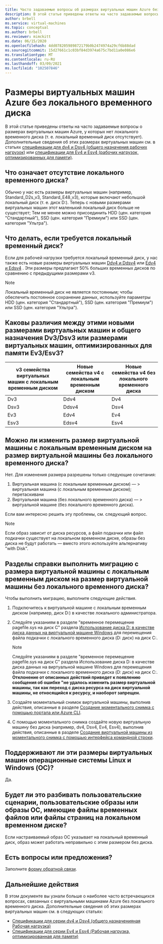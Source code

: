 ```yaml
---
title: Часто задаваемые вопросы об размерах виртуальных машин Azure без локального временного диска
description: В этой статье приведены ответы на часто задаваемые вопросы о Microsoft Azure размерах виртуальных машин без локального временного диска.
author: brbell
ms.service: virtual-machines
ms.topic: conceptual
ms.author: brbell
ms.reviewer: mimckitt
ms.date: 06/15/2020
ms.openlocfilehash: 4dd078205989872179b0b2474974a29cf6b88dad
ms.sourcegitcommit: 15d27661c1c03bf84d3974a675c7bd11a0e086e6
ms.translationtype: MT
ms.contentlocale: ru-RU
ms.lasthandoff: 03/09/2021
ms.locfileid: "102507846"
---
```

# <a name="azure-vm-sizes-with-no-local-temporary-disk"></a>Размеры виртуальных машин Azure без локального временного диска 
В этой статье приведены ответы на часто задаваемые вопросы о размерах виртуальных машин Azure, у которых нет локального временного диска (т. е. локальный временный диск отсутствует). Дополнительные сведения об этих размерах виртуальных машин см. в статьях [спецификации для dv4 и Dsv4 (общего назначения рабочих нагрузок)](dv4-dsv4-series.md) или [спецификации для Ev4 и Esv4 (рабочих нагрузок, оптимизированных для памяти)](ev4-esv4-series.md).

## <a name="what-does-no-local-temp-disk-mean"></a>Что означает отсутствие локального временного диска? 
Обычно у нас есть размеры виртуальных машин (например, Standard_D2s_v3, Standard_E48_v3), которые включают небольшой локальный диск (т. е. диск D:). Теперь с новыми размерами виртуальных машин этот маленький локальный диск больше не существует; Тем не менее можно присоединить HDD (цен. категория "Стандартный"), SSD (цен. категория "Премиум") или SSD (цен. категория "Ультра").

## <a name="what-if-i-still-want-a-local-temp-disk"></a>Что делать, если требуется локальный временный диск?
Если для рабочей нагрузки требуется локальный временный диск, у нас также есть новые размеры виртуальных машин [Ddv4 и Ddsv4](ddv4-ddsv4-series.md) или [Edv4 и Edsv4](edv4-edsv4-series.md) . Эти размеры предлагают 50% больших временных дисков по сравнению с предыдущими размерами v3.

> [!NOTE]
> Локальный временный диск не является постоянным; чтобы обеспечить постоянное сохранение данных, используйте параметры HDD (цен. категория "Стандартный"), SSD (цен. категория "Премиум") или SSD (цен. категория "Ультра"). 

## <a name="what-are-the-differences-between-these-new-vm-sizes-and-the-general-purpose-dv3dsv3-or-the-memory-optimized-ev3esv3-vm-sizes-that-i-am-used-to"></a>Каковы различия между этими новыми размерами виртуальных машин и общего назначения Dv3/Dsv3 или размерами виртуальных машин, оптимизированных для памяти Ev3/Esv3? 
| v3 семейства виртуальных машин с локальным временным диском   | Новые семейства v4 с локальным временным диском | Новые семейства v4 без локального временного диска |
|---|---|---|
| Dv3   | Ddv4 | Dv4 |
| Dsv3 | Ddsv4  | Dsv4 |
| Ev3   | Edv4  | Ev4 |
| Esv3 | Edsv4 |    Esv4 | 

## <a name="can-i-resize-a-vm-size-that-has-a-local-temp-disk-to-a-vm-size-with-no-local-temp-disk"></a>Можно ли изменить размер виртуальной машины с локальным временным диском на размер виртуальной машины без локального временного диска?  
Нет. Для изменения размера разрешены только следующие сочетания: 

1. Виртуальная машина (с локальным временным диском) — > виртуальная машина (с локальным временным диском); перетаскивани 
2. Виртуальная машина (без локального временного диска) — > виртуальной машине (без локального временного диска). 

Если вам интересно решить эту проблемы, см. следующий вопрос.

> [!NOTE]
> Если образ зависит от диска ресурсов, а файл подкачки или файл подкачки существует на локальном временном диске, образы без диска не будут работать — вместо этого используйте альтернативу "with Disk". 

## <a name="how-do-i-migrate-from-a-vm-size-with-local-temp-disk-to-a-vm-size-with-no-local-temp-disk"></a>Разделы справки выполнить миграцию с размера виртуальной машины с локальным временным диском на размер виртуальной машины без локального временного диска?  
Чтобы выполнить миграцию, выполните следующие действия. 

1. Подключитесь к виртуальной машине с локальным временным диском (например, диск D:) в качестве локального администратора.
2. Следуйте указаниям в разделе "временное перемещение pagefile.sys на диск C" раздела [Использование диска D: в качестве диска данных на виртуальной машине Windows](./windows/change-drive-letter.md) для перемещения файла подкачки с локального временного диска (D: диск) на диск C:.

   > [!NOTE]
   > Следуйте указаниям в разделе "временное перемещение pagefile.sys на диск C" раздела Использование диска D: в качестве диска данных на виртуальной машине Windows для перемещения файла подкачки с локального временного диска (D: диск) на диск C:. **Отклонение от описанных действий приведет к появлению сообщения об ошибке "не удалось изменить размер виртуальной машины, так как переход с диска ресурса на диск виртуальной машины, не относящийся к ресурсу, и наоборот запрещен.**

3. Создайте моментальный снимок виртуальной машины, выполнив действия, описанные в разделе [Создание моментального снимка с помощью портала или Azure CLI](./linux/snapshot-copy-managed-disk.md). 
4. С помощью моментального снимка создайте новую виртуальную машину без диска (например, dv4, Dsv4, Ev4, Esv4), выполнив действия, описанные в разделе [Создание виртуальной машины из моментального снимка с помощью интерфейса командной строки](./scripts/virtual-machines-linux-cli-sample-create-vm-from-snapshot.md). 

## <a name="do-these-vm-sizes-support-both-linux-and-windows-operating-systems-os"></a>Поддерживают ли эти размеры виртуальных машин операционные системы Linux и Windows (ОС)?
Да.

## <a name="will-this-break-my-custom-scripts-custom-images-or-os-images-that-have-scratch-files-or-page-files-on-a-local-temp-disk"></a>Будет ли это разбивать пользовательские сценарии, пользовательские образы или образы ОС, имеющие файлы временных файлов или файлы страниц на локальном временном диске?
Если настраиваемый образ ОС указывает на локальный временный диск, образ может работать неправильно с этим размером без диска.

## <a name="have-questions-or-feedback"></a>Есть вопросы или предложения?
Заполните [форму обратной связи]( https://forms.office.com/Pages/ResponsePage.aspx?id=v4j5cvGGr0GRqy180BHbR_Y3toRKxchLjARedqtguBRUMzdCQkw0OVVRTldFUUtXSTlLQVBPUkVHSy4u). 

## <a name="next-steps"></a>Дальнейшие действия 
В этом документе вы узнали больше о наиболее часто встречающихся вопросах, связанных с виртуальными машинами Azure без локального временного диска. Дополнительные сведения об этих размерах виртуальных машин см. в следующих статьях:

- [Спецификации для серии dv4 и Dsv4 (общего назначенияная Рабочая нагрузка)](dv4-dsv4-series.md)
- [Спецификации для серии Ev4 и Esv4 (Рабочая нагрузка, оптимизированная для памяти)](ev4-esv4-series.md)
